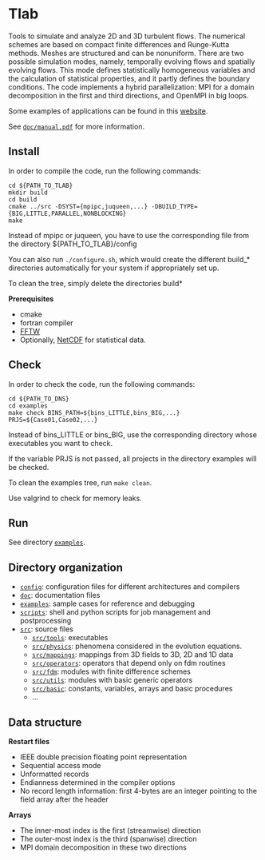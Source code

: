# Tlab

Tools to simulate and analyze 2D and 3D turbulent flows. The numerical schemes are based on compact finite differences and Runge-Kutta methods. Meshes are structured and can be nonuniform. There are two possible simulation modes, namely, temporally evolving flows and spatially evolving flows. This mode defines statistically homogeneous variables and the calculation of statistical properties, and it partly defines the boundary conditions. The code implements a hybrid parallelization: MPI for a domain decomposition in the first and third directions, and OpenMPI in big loops.

Some examples of applications can be found in this [website](https://jpmellado.github.io/gallery.html).

See [`doc/manual.pdf`](./doc/manual.pdf) for more information.

## Install

In order to compile the code, run the following commands:

```shell
cd ${PATH_TO_TLAB}
mkdir build
cd build
cmake ../src -DSYST={mpipc,juqueen,...} -DBUILD_TYPE={BIG,LITTLE,PARALLEL,NONBLOCKING}
make
```
Instead of mpipc or juqueen, you have to use the corresponding file from the directory ${PATH_TO_TLAB}/config

You can also run `./configure.sh`, which would create the different build_* directories automatically for your system if appropriately set up.

To clean the tree, simply delete the directories build*

**Prerequisites**
* cmake
* fortran compiler
* [FFTW](http://www.fftw.org/)
* Optionally, [NetCDF](https://docs.unidata.ucar.edu/netcdf-c/current/building_netcdf_fortran.html) for statistical data.

## Check

In order to check the code, run the following commands:

```shell
cd ${PATH_TO_DNS}
cd examples
make check BINS_PATH=${bins_LITTLE,bins_BIG,...} PRJS=${Case01,Case02,...}
```

Instead of bins_LITTLE or bins_BIG, use the corresponding directory whose executables you want to check.

If the variable PRJS is not passed, all projects in the directory examples will be checked.

To clean the examples tree, run `make clean`.

Use valgrind to check for memory leaks.

## Run

See directory [`examples`](./examples/README.md).

## Directory organization

* [`config`](./config): configuration files for different architectures and compilers
* [`doc`](./doc): documentation files
* [`examples`](./examples): sample cases for reference and debugging
* [`scripts`](./scripts): shell and python scripts for job management and postprocessing
* [`src`](./src): source files  
  * [`src/tools`](./src/tools): executables
  * [`src/physics`](./src/physics): phenomena considered in the evolution equations.
  * [`src/mappings`](./src/mappings): mappings from 3D fields to 3D, 2D and 1D data
  * [`src/operators`](./src/operators): operators that depend only on fdm routines
  * [`src/fdm`](./src/fdm): modules with finite difference schemes
  * [`src/utils`](./src/utils): modules with basic generic operators
  * [`src/basic`](./src/basic): constants, variables, arrays and basic procedures
  * ...

## Data structure

**Restart files**

* IEEE double precision floating point representation
* Sequential access mode
* Unformatted records
* Endianness determined in the compiler options
* No record length information: first 4-bytes are an integer pointing to the field array after the header

**Arrays**

* The inner-most index is the first (streamwise) direction
* The outer-most index is the third (spanwise) direction
* MPI domain decomposition in these two directions
